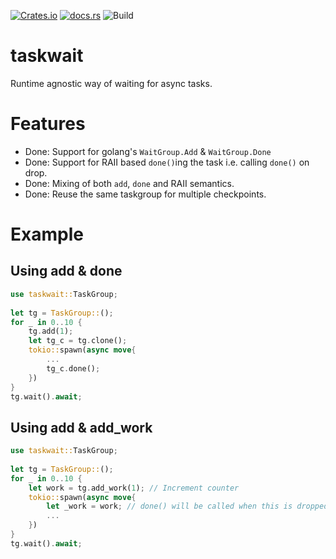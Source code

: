 
[![Crates.io](https://img.shields.io/crates/v/taskwait)](https://crates.io/crates/taskwait)
[![docs.rs](https://img.shields.io/docsrs/taskwait)](https://docs.rs/taskwait)
![Build](https://github.com/staticgc/taskwait/actions/workflows/rust.yml/badge.svg)


# taskwait

Runtime agnostic way of waiting for async tasks.

# Features

* Done: Support for golang's `WaitGroup.Add` & `WaitGroup.Done`
* Done: Support for RAII based `done()`ing the task i.e. calling `done()` on drop.
* Done: Mixing of both `add`, `done` and RAII semantics.
* Done: Reuse the same taskgroup for multiple checkpoints.

# Example 

## Using add & done

```rust
use taskwait::TaskGroup;
 
let tg = TaskGroup::();
for _ in 0..10 {
    tg.add(1);
    let tg_c = tg.clone();
    tokio::spawn(async move{
        ...
        tg_c.done();
    })
}
tg.wait().await;
```

## Using add & add_work

```rust
use taskwait::TaskGroup;
 
let tg = TaskGroup::();
for _ in 0..10 {
    let work = tg.add_work(1); // Increment counter
    tokio::spawn(async move{
        let _work = work; // done() will be called when this is dropped
        ...
    })
}
tg.wait().await;
```